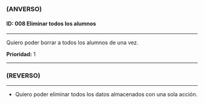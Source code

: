 ### **(ANVERSO)**

#### **ID:** 008 **Eliminar todos los alumnos**

---

Quiero poder borrar a todos los alumnos de una vez.

**Prioridad:** 1

---

### **(REVERSO)**

---

+ Quiero poder eliminar todos los datos almacenados con una sola acción.
